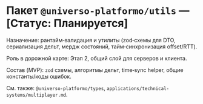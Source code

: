 # Пакет `@universo-platformo/utils` — [Статус: Планируется]

Назначение: рантайм‑валидация и утилиты (zod‑схемы для DTO, сериализация дельт, мердж состояний, тайм‑синхронизация offset/RTT).

Роль в дорожной карте: Этап 2, общий слой для серверов и клиента.

Состав (MVP): `zod` схемы, алгоритмы дельт, time‑sync helper, общие константы/коды ошибок.

См. также: `@universo-platformo/types`, `applications/technical-systems/multiplayer.md`.

